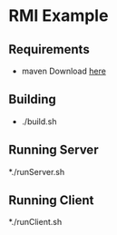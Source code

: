 RMI Example
===========

Requirements
------------

* maven Download [here](http://maven.apache.org/download.cgi)


Building
--------

* ./build.sh


Running Server
--------------

*./runServer.sh


Running Client
--------------

*./runClient.sh
